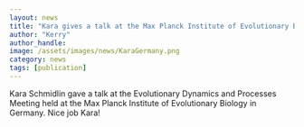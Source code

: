 ```yaml
---
layout: news
title: "Kara gives a talk at the Max Planck Institute of Evolutionary Biology"
author: "Kerry"
author_handle: 
image: /assets/images/news/KaraGermany.png
category: news
tags: [publication]
---
```

Kara Schmidlin gave a talk at the Evolutionary Dynamics and Processes Meeting held at the Max Planck Institute of Evolutionary Biology in Germany. Nice job Kara!